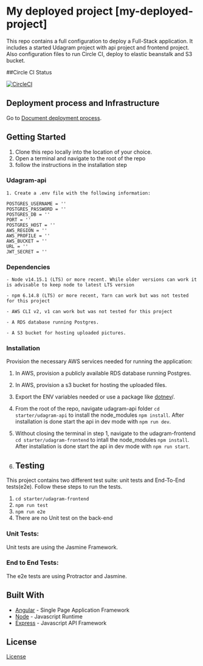 # My deployed project [my-deployed-project]

This repo contains a full configuration to deploy a Full-Stack application. It includes a started Udagram project with api project and frontend project. Also configuration files to run Circle CI, deploy to elastic beanstalk and S3 bucket.


##Circle CI Status

[![CircleCI](https://circleci.com/gh/monica-valverde-jimenez/my-deployed-project/tree/master.svg?style=svg)](https://circleci.com/gh/monica-valverde-jimenez/my-deployed-project/tree/master)


## Deployment process and Infrastructure

Go to [Document deployment process](/docs/Process.md).

## Getting Started

1. Clone this repo locally into the location of your choice.
2. Open a terminal and navigate to the root of the repo
3. follow the instructions in the installation step

### Udagram-api
    1. Create a .env file with the following information:

```
POSTGRES_USERNAME = ''
POSTGRES_PASSWORD = ''
POSTGRES_DB = ''
PORT = ''
POSTGRES_HOST = ''
AWS_REGION = ''
AWS_PROFILE = ''
AWS_BUCKET = ''
URL = ''
JWT_SECRET = ''

```

### Dependencies

```
- Node v14.15.1 (LTS) or more recent. While older versions can work it is advisable to keep node to latest LTS version

- npm 6.14.8 (LTS) or more recent, Yarn can work but was not tested for this project

- AWS CLI v2, v1 can work but was not tested for this project

- A RDS database running Postgres.

- A S3 bucket for hosting uploaded pictures.

```

### Installation

Provision the necessary AWS services needed for running the application:

1. In AWS, provision a publicly available RDS database running Postgres. <Place holder for link to classroom article>
2. In AWS, provision a s3 bucket for hosting the uploaded files. <Place holder for tlink to classroom article>
3. Export the ENV variables needed or use a package like [dotnev](https://www.npmjs.com/package/dotenv)/.
4. From the root of the repo, navigate udagram-api folder `cd starter/udagram-api` to install the node_modules `npm install`. After installation is done start the api in dev mode with `npm run dev`.
5. Without closing the terminal in step 1, navigate to the udagram-frontend `cd starter/udagram-frontend` to intall the node_modules `npm install`. After installation is done start the api in dev mode with `npm run start`.

6. ## Testing

This project contains two different test suite: unit tests and End-To-End tests(e2e). Follow these steps to run the tests.

1. `cd starter/udagram-frontend`
2. `npm run test`
3. `npm run e2e`
4. There are no Unit test on the back-end

### Unit Tests:

Unit tests are using the Jasmine Framework.

### End to End Tests:

The e2e tests are using Protractor and Jasmine.

## Built With

- [Angular](https://angular.io/) - Single Page Application Framework
- [Node](https://nodejs.org) - Javascript Runtime
- [Express](https://expressjs.com/) - Javascript API Framework

## License

[License](LICENSE.txt)

